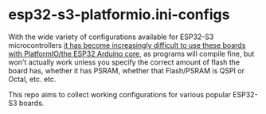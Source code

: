 # esp32-s3-platformio.ini-configs
With the wide variety of configurations available for ESP32-S3 microcontrollers [it has become increasingly difficult to use these boards with PlatformIO/the ESP32 Arduino core](https://github.com/platformio/platform-espressif32/issues/1225), as programs will compile fine, but won't actually work unless you specify the correct amount of flash the board has, whether it has PSRAM, whether that Flash/PSRAM is QSPI or Octal, etc. etc. 

This repo aims to collect working configurations for various popular ESP32-S3 boards. 
